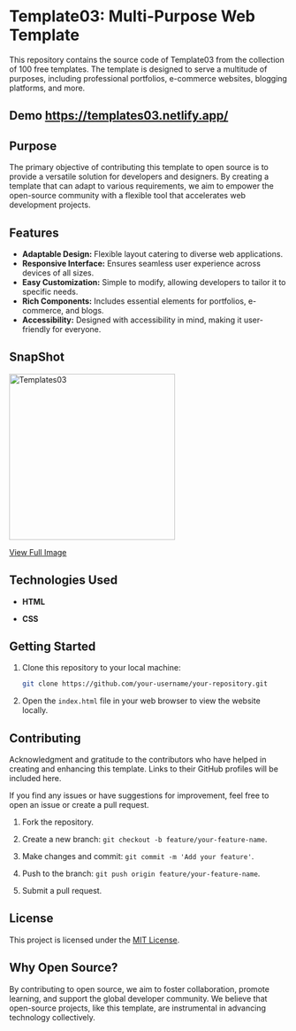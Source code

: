 # Template03: Multi-Purpose Web Template

This repository contains the source code of Template03 from the collection of 100 free templates. The template is designed to serve a multitude of purposes, including professional portfolios, e-commerce websites, blogging platforms, and more.

## Demo https://templates03.netlify.app/

## Purpose

The primary objective of contributing this template to open source is to provide a versatile solution for developers and designers. By creating a template that can adapt to various requirements, we aim to empower the open-source community with a flexible tool that accelerates web development projects.

## Features

- **Adaptable Design:** Flexible layout catering to diverse web applications.
- **Responsive Interface:** Ensures seamless user experience across devices of all sizes.
- **Easy Customization:** Simple to modify, allowing developers to tailor it to specific needs.
- **Rich Components:** Includes essential elements for portfolios, e-commerce, and blogs.
- **Accessibility:** Designed with accessibility in mind, making it user-friendly for everyone.

## SnapShot

<img src="https://github.com/Rohitashsingh89/templates03/assets/93479842/b4fd74b5-37c3-44f7-b6f1-f98629c03dea" alt="Templates03" height="300">

[View Full Image](https://github.com/Rohitashsingh89/templates03/assets/93479842/b4fd74b5-37c3-44f7-b6f1-f98629c03dea)


## Technologies Used

- **HTML**

- **CSS**

## Getting Started

1. Clone this repository to your local machine:

   ```bash
   git clone https://github.com/your-username/your-repository.git
   ```

2. Open the `index.html` file in your web browser to view the website locally.


## Contributing
Acknowledgment and gratitude to the contributors who have helped in creating and enhancing this template. Links to their GitHub profiles will be included here.

If you find any issues or have suggestions for improvement, feel free to open an issue or create a pull request.

1. Fork the repository.

2. Create a new branch: `git checkout -b feature/your-feature-name`.

3. Make changes and commit: `git commit -m 'Add your feature'`.

4. Push to the branch: `git push origin feature/your-feature-name`.

5. Submit a pull request.

## License

This project is licensed under the [MIT License](https://github.com/Rohitashsingh89/LICENSE.MD/blob/main/README.md).

## Why Open Source?

By contributing to open source, we aim to foster collaboration, promote learning, and support the global developer community. We believe that open-source projects, like this template, are instrumental in advancing technology collectively.

